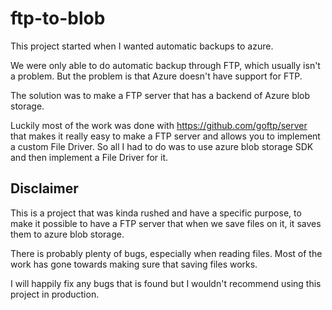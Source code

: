 # ftp-to-blob
This project started when I wanted automatic backups to azure.

We were only able to do automatic backup through FTP, which usually isn't a problem.
But the problem is that Azure doesn't have support for FTP.

The solution was to make a FTP server that has a backend of Azure blob storage.

Luckily most of the work was done with https://github.com/goftp/server that makes it really easy to make a FTP server and allows you to implement a custom File Driver. So all I had to do was to use azure blob storage SDK and then implement a File Driver for it.

## Disclaimer
This is a project that was kinda rushed and have a specific purpose, to make it possible to have a FTP server that when we save files on it, it saves them to azure blob storage.

There is probably plenty of bugs, especially when reading files. Most of the work has gone towards making sure that saving files works.

I will happily fix any bugs that is found but I wouldn't recommend using this project in production.